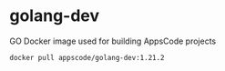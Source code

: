 # golang-dev

GO Docker image used for building AppsCode projects

```console
docker pull appscode/golang-dev:1.21.2
```
